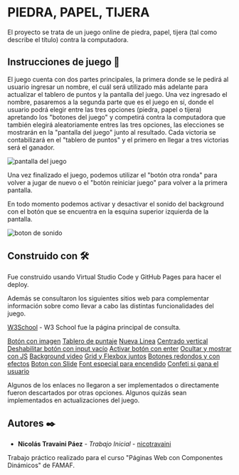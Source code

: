# PIEDRA, PAPEL, TIJERA

El proyecto se trata de un juego online de piedra, papel, tijera (tal como describe el título) contra la computadora.

## Instrucciones de juego 🚀

El juego cuenta con dos partes principales, la primera donde se le pedirá al usuario ingresar un nombre, el cuál será utilizado más adelante para actualizar el tablero de puntos y la pantalla del juego.
Una vez ingresado el nombre, pasaremos a la segunda parte que es el juego en sí, donde el usuario podrá elegir entre las tres opciones (piedra, papel o tijera) apretando los "botones del juego" y competirá contra la computadora que también elegirá aleatoriamente entres las tres opciones, las elecciones se mostrarán en la "pantalla del juego" junto al resultado.
Cada victoria se contabilizará en el "tablero de puntos" y el primero en llegar a tres victorias será el ganador.

![pantalla del juego](/practico2/practico2/img/pantallaJuego.png)

Una vez finalizado el juego, podemos utilizar el "botón otra ronda" para volver a jugar de nuevo o el "botón reiniciar juego" para volver a la primera pantalla.

En todo momento podemos activar y desactivar el sonido del background con el botón que se encuentra en la esquina superior izquierda de la pantalla.

![boton de sonido](/practico2/practico2/img/botonSonido.png)


## Construido con 🛠️

Fue construido usando Virtual Studio Code y GitHub Pages para hacer el deploy.

Además se consultaron los siguientes sitios web para complementar información sobre como llevar a cabo las distintas funcionalidades del juego.

[W3School](3schools.com/html/html_css.asp) - W3 School fue la página principal de consulta.

[Botón con imagen](https://www.scaler.com/topics/image-button-in-html/)
[Tablero de puntaje](https://www.youtube.com/watch?v=7BExOvUgOwA)
[Nueva Linea](https://forum.freecodecamp.org/t/using-innerhtml-and-creating-a-new-line/152631/7)
[Centrado vertical](https://www.dariobf.com/centrar-verticalmente-con-css-6-formas-diferentes-de-lograrlo/)
[Deshabilitar botón con input vacío](https://flexiple.com/javascript/disable-button-javascript/#section4)
[Activar botón con enter](https://www.techiedelight.com/es/trigger-button-click-on-enter-key-javascript/)
[Ocultar y mostrar con JS](https://norfipc.com/inf/javascript-como-ocultar-mostrar-elementos-paginas-web.html)
[Background video](https://css-tricks.com/full-page-background-video-styles/)
[Grid y Flexbox juntos](https://wpengine.com/resources/combine-flexbox-and-css-grids-for-layouts-how-to/)
[Botones redondos y con efectos](https://unused-css.com/blog/round-buttons/)
[Boton con Slide](https://www.w3schools.com/howto/howto_js_toggle_class.asp)
[Font especial para encendido](https://unicodepowersymbol.com/font/)
[Confeti si gana el usuario](https://blog.logrocket.com/how-create-confetti-effect-css/)

Algunos de los enlaces no llegaron a ser implementados o directamente fueron descartados por otras opciones. Algunos quizás sean implementados en actualizaciones del juego.

## Autores ✒️

* **Nicolás Travaini Páez** - *Trabajo Inicial* - [nicotravaini](https://github.com/nicotravaini)

Trabajo práctico realizado para el curso "Páginas Web con Componentes Dinámicos" de FAMAF.